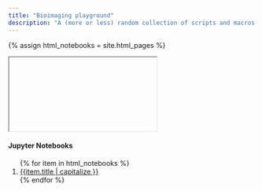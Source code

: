 ```yaml
---
title: "Bioimaging playground"
description: "A (more or less) random collection of scripts and macros."
---
```

{% assign html_notebooks = site.html_pages %}

<main role="main" class="container">
  <div class="row">
    <div class="col-sm-8 blog-main">  
      <div class="embed-responsive">
      <iframe class="embed-responsive-item" src="" name="notebook"></iframe>
      </div>
    </div>
  <aside class="col-sm-3 ml-sm-auto blog-sidebar">
    <div class="sidebar-module">
      <h4>Jupyter Notebooks</h4>
      <ol class="list-unstyled">
        {% for item in html_notebooks %}
          <li><a href="{{ item.url | prepend: page.url }}" target="notebook">{{item.title | capitalize }}</a></li>
        {% endfor %}
      </ol>
    </div>
    </aside>
  </div>
</main>

